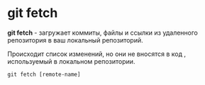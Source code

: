 # git fetch

**git fetch** -  загружает коммиты, файлы и ссылки из удаленного репозитория в ваш локальный репозиторий.

Происходит список изменений, но они не вносятся в код , используемый в локальном репозитории.

~~~
git fetch [remote-name]
~~~